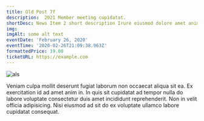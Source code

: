 ```yaml
---
title: Old Post 7f
description:  2021 Member meeting cupidatat.
shortDesc: News Item 2 short description Irure eiusmod dolore amet anim non laboris amet.
img: 
imgAlt: some alt text
eventDate: 'February 26, 2020'
eventTime: '2020-02-26T21:09:38.963Z'
formattedPrice: 19.00
ticketURL: https://example.com
---
```


![als](/_nuxt/assets/img/about/old_theater_seats.jpg)

Veniam culpa mollit deserunt fugiat laborum non occaecat aliqua sit ea. Ex exercitation id ad amet anim in. In quis sit cupidatat ad tempor nulla do labore voluptate consectetur duis amet incididunt reprehenderit. Non in velit officia adipisicing. Nisi eiusmod ad sit do ex voluptate ullamco labore cupidatat consequat.